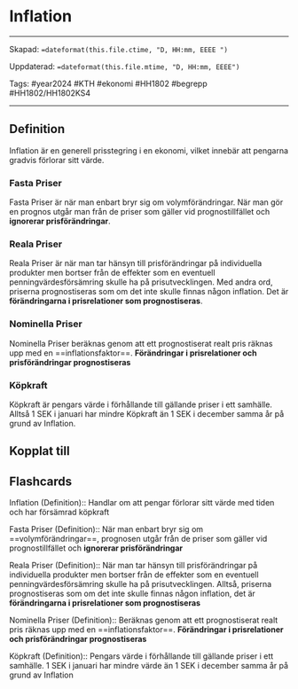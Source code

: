 # Inflation

---

Skapad: `=dateformat(this.file.ctime, "D, HH:mm, EEEE ")`

Uppdaterad: `=dateformat(this.file.mtime, "D, HH:mm, EEEE")`

Tags: #year2024 #KTH #ekonomi #HH1802 #begrepp #HH1802/HH1802KS4

---

## Definition

Inflation är en generell prisstegring i en ekonomi, vilket innebär att pengarna gradvis förlorar sitt värde.

### Fasta Priser

Fasta Priser är när man enbart bryr sig om volymförändringar. När man gör en prognos utgår man från de priser som gäller vid prognostillfället och **ignorerar prisförändringar**.

### Reala Priser

Reala Priser är när man tar hänsyn till prisförändringar på individuella produkter men bortser från de effekter som en eventuell penningvärdesförsämring skulle ha på prisutvecklingen. Med andra ord, priserna prognostiseras som om det inte skulle finnas någon inflation. Det är **förändringarna i prisrelationer som prognostiseras**.

### Nominella Priser

Nominella Priser beräknas genom att ett prognostiserat realt pris räknas upp med en ==inflationsfaktor==. **Förändringar i prisrelationer och prisförändringar prognostiseras**

### Köpkraft

Köpkraft är pengars värde i förhållande till gällande priser i ett samhälle. Alltså 1 SEK i januari har mindre Köpkraft än 1 SEK i december samma år på grund av Inflation.

## Kopplat till

## Flashcards

Inflation (Definition):: Handlar om att pengar förlorar sitt värde med tiden och har försämrad köpkraft
<!--SR:!2024-05-11,3,250!2000-01-01,1,250-->

Fasta Priser (Definition):: När man enbart bryr sig om ==volymförändringar==, prognosen utgår från de priser som gäller vid prognostillfället och **ignorerar prisförändringar**

Reala Priser (Definition):: När man tar hänsyn till prisförändringar på individuella produkter men bortser från de effekter som en eventuell penningvärdesförsämring skulle ha på prisutvecklingen. Alltså, priserna prognostiseras som om det inte skulle finnas någon inflation, det är **förändringarna i prisrelationer som prognostiseras**
<!--SR:!2000-01-01,1,250!2024-05-12,4,270-->

Nominella Priser (Definition):: Beräknas genom att ett prognostiserat realt pris räknas upp med en ==inflationsfaktor==. **Förändringar i prisrelationer och prisförändringar prognostiseras**

Köpkraft (Definition):: Pengars värde i förhållande till gällande priser i ett samhälle. 1 SEK i januari har mindre värde än 1 SEK i december samma år på grund av Inflation

